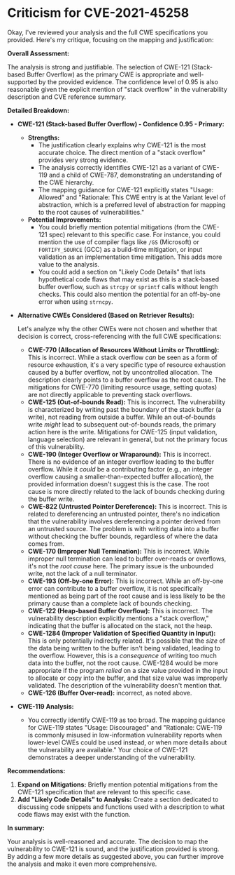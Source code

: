 # Criticism for CVE-2021-45258

Okay, I've reviewed your analysis and the full CWE specifications you provided. Here's my critique, focusing on the mapping and justification:

**Overall Assessment:**

The analysis is strong and justifiable. The selection of CWE-121 (Stack-based Buffer Overflow) as the primary CWE is appropriate and well-supported by the provided evidence. The confidence level of 0.95 is also reasonable given the explicit mention of "stack overflow" in the vulnerability description and CVE reference summary.

**Detailed Breakdown:**

*   **CWE-121 (Stack-based Buffer Overflow) - Confidence 0.95 - Primary:**

    *   **Strengths:**
        *   The justification clearly explains why CWE-121 is the most accurate choice. The direct mention of a "stack overflow" provides very strong evidence.
        *   The analysis correctly identifies CWE-121 as a variant of CWE-119 and a child of CWE-787, demonstrating an understanding of the CWE hierarchy.
        *   The mapping guidance for CWE-121 explicitly states "Usage: Allowed" and "Rationale: This CWE entry is at the Variant level of abstraction, which is a preferred level of abstraction for mapping to the root causes of vulnerabilities."
    *   **Potential Improvements:**
        *   You could briefly mention potential mitigations (from the CWE-121 spec) relevant to this specific case. For instance, you could mention the use of compiler flags like `/GS` (Microsoft) or `FORTIFY_SOURCE` (GCC) as a build-time mitigation, or input validation as an implementation time mitigation. This adds more value to the analysis.
        *   You could add a section on "Likely Code Details" that lists hypothetical code flaws that may exist as this is a stack-based buffer overflow, such as `strcpy` or `sprintf` calls without length checks. This could also mention the potential for an off-by-one error when using `strncpy`.

*   **Alternative CWEs Considered (Based on Retriever Results):**

    Let's analyze why the other CWEs were not chosen and whether that decision is correct, cross-referencing with the full CWE specifications:

    *   **CWE-770 (Allocation of Resources Without Limits or Throttling):**  This is incorrect. While a stack overflow *can* be seen as a form of resource exhaustion, it's a very specific type of resource exhaustion caused by a buffer overflow, not by uncontrolled allocation. The description clearly points to a buffer overflow as the root cause. The mitigations for CWE-770 (limiting resource usage, setting quotas) are not directly applicable to preventing stack overflows.
    *   **CWE-125 (Out-of-bounds Read):** This is incorrect. The vulnerability is characterized by writing past the boundary of the stack buffer (a write), not reading from outside a buffer. While an out-of-bounds write *might* lead to subsequent out-of-bounds reads, the primary action here is the write. Mitigations for CWE-125 (input validation, language selection) are relevant in general, but not the primary focus of this vulnerability.
    *   **CWE-190 (Integer Overflow or Wraparound):** This is incorrect. There is no evidence of an integer overflow leading to the buffer overflow. While it *could* be a contributing factor (e.g., an integer overflow causing a smaller-than-expected buffer allocation), the provided information doesn't suggest this is the case. The root cause is more directly related to the lack of bounds checking during the buffer write.
    *   **CWE-822 (Untrusted Pointer Dereference):** This is incorrect. This is related to dereferencing an untrusted pointer, there's no indication that the vulnerability involves dereferencing a pointer derived from an untrusted source. The problem is with writing data into a buffer without checking the buffer bounds, regardless of where the data comes from.
    *   **CWE-170 (Improper Null Termination):** This is incorrect. While improper null termination can lead to buffer over-reads or overflows, it's not the *root cause* here. The primary issue is the unbounded write, not the lack of a null terminator.
    *   **CWE-193 (Off-by-one Error):** This is incorrect. While an off-by-one error can contribute to a buffer overflow, it is not specifically mentioned as being part of the root cause and is less likely to be the primary cause than a complete lack of bounds checking.
    *   **CWE-122 (Heap-based Buffer Overflow):** This is incorrect. The vulnerability description explicitly mentions a "stack overflow," indicating that the buffer is allocated on the stack, not the heap.
    *   **CWE-1284 (Improper Validation of Specified Quantity in Input):** This is only potentially indirectly related. It's possible that the *size* of the data being written to the buffer isn't being validated, leading to the overflow. However, this is a *consequence* of writing too much data into the buffer, not the root cause.  CWE-1284 would be more appropriate if the program *relied* on a size value provided in the input to allocate or copy into the buffer, and that size value was improperly validated. The description of the vulnerability doesn't mention that.
    *   **CWE-126 (Buffer Over-read):** incorrect, as noted above.

*   **CWE-119 Analysis:**

    *   You correctly identify CWE-119 as too broad. The mapping guidance for CWE-119 states "Usage: Discouraged" and "Rationale: CWE-119 is commonly misused in low-information vulnerability reports when lower-level CWEs could be used instead, or when more details about the vulnerability are available." Your choice of CWE-121 demonstrates a deeper understanding of the vulnerability.

**Recommendations:**

1.  **Expand on Mitigations:** Briefly mention potential mitigations from the CWE-121 specification that are relevant to this specific case.
2.  **Add "Likely Code Details" to Analysis:** Create a section dedicated to discussing code snippets and functions used with a description to what code flaws may exist with the function.

**In summary:**

Your analysis is well-reasoned and accurate. The decision to map the vulnerability to CWE-121 is sound, and the justification provided is strong. By adding a few more details as suggested above, you can further improve the analysis and make it even more comprehensive.
